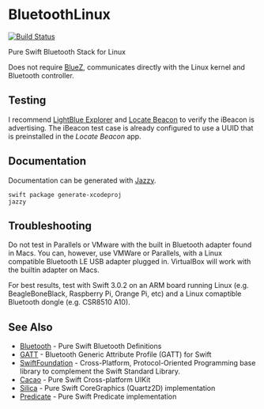 # BluetoothLinux

[![Build Status](https://travis-ci.org/PureSwift/BluetoothLinux.svg?branch=master)](https://travis-ci.org/PureSwift/BluetoothLinux)

Pure Swift Bluetooth Stack for Linux

Does not require [BlueZ](https://www.bluez.org), communicates directly with the Linux kernel and Bluetooth controller. 

## Testing

I recommend [LightBlue Explorer](https://itunes.apple.com/us/app/lightblue-explorer-bluetooth/id557428110?mt=8) and [Locate Beacon](https://itunes.apple.com/us/app/locate-beacon/id738709014?mt=8) to verify the iBeacon is advertising. The iBeacon test case is already configured to use a UUID that is preinstalled in the *Locate Beacon* app.

## Documentation

Documentation can be generated with [Jazzy](https://github.com/realm/jazzy).

```
swift package generate-xcodeproj
jazzy
```

## Troubleshooting

Do not test in Parallels or VMware with the built in Bluetooth adapter found in Macs. You can, however, use VMWare or Parallels, with a Linux compatible Bluetooth LE USB adapter plugged in. VirtualBox will work with the builtin adapter on Macs.

For best results, test with Swift 3.0.2 on an ARM board running Linux (e.g. BeagleBoneBlack, Raspberry Pi, Orange Pi, etc) and a Linux comaptible Bluetooth dongle (e.g. CSR8510 A10).

## See Also

- [Bluetooth](https://github.com/PureSwift/Bluetooth) - Pure Swift Bluetooth Definitions
- [GATT](https://github.com/PureSwift/GATT) - Bluetooth Generic Attribute Profile (GATT) for Swift
- [SwiftFoundation](https://github.com/PureSwift/SwiftFoundation) - Cross-Platform, Protocol-Oriented Programming base library to complement the Swift Standard Library.
- [Cacao](https://github.com/PureSwift/Cacao) - Pure Swift Cross-platform UIKit
- [Silica](https://github.com/PureSwift/Silica) - Pure Swift CoreGraphics (Quartz2D) implementation
- [Predicate](https://github.com/PureSwift/Predicate) - Pure Swift Predicate implementation 
